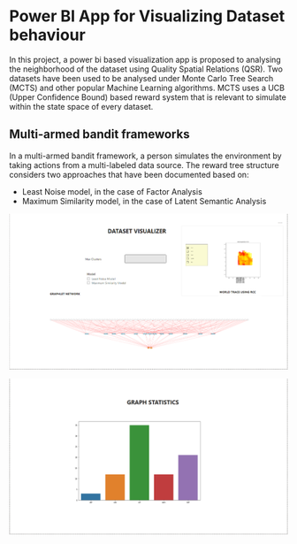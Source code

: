 # Power BI App for Visualizing Dataset behaviour

In this project, a power bi based visualization app is proposed to analysing the neighborhood of the dataset using Quality Spatial Relations (QSR). Two datasets have been used to be analysed under Monte Carlo Tree Search (MCTS) and other popular Machine Learning algorithms. MCTS uses a UCB (Upper Confidence Bound) based reward system that is relevant to simulate within the state space of every dataset. 

## Multi-armed bandit frameworks

In a multi-armed bandit framework, a person simulates the environment by taking actions from a multi-labeled data source. The reward tree structure considers two approaches that have been documented based on:

- Least Noise model, in the case of Factor Analysis
- Maximum Similarity model, in the case of Latent Semantic Analysis

![Dataset Visualizer](./screenshot.PNG)

![Graph Statistics](./barplot.PNG)
